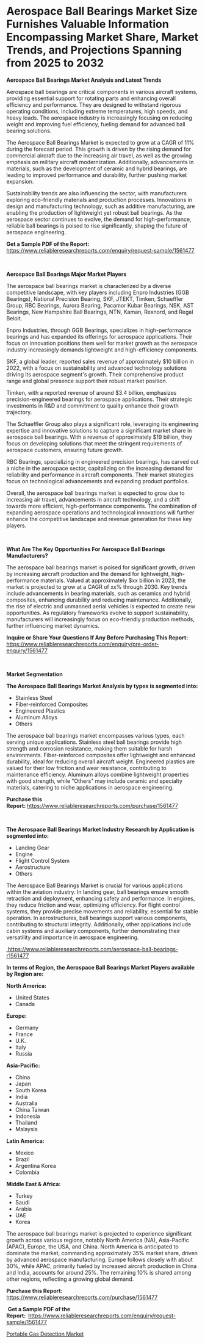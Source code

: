 <p><h1>Aerospace Ball Bearings Market Size Furnishes Valuable Information Encompassing Market Share, Market Trends, and Projections Spanning from 2025 to 2032</h1></p><p><strong>Aerospace Ball Bearings Market Analysis and Latest Trends</strong></p>
<p><p>Aerospace ball bearings are critical components in various aircraft systems, providing essential support for rotating parts and enhancing overall efficiency and performance. They are designed to withstand rigorous operating conditions, including extreme temperatures, high speeds, and heavy loads. The aerospace industry is increasingly focusing on reducing weight and improving fuel efficiency, fueling demand for advanced ball bearing solutions.</p><p>The Aerospace Ball Bearings Market is expected to grow at a CAGR of 11% during the forecast period. This growth is driven by the rising demand for commercial aircraft due to the increasing air travel, as well as the growing emphasis on military aircraft modernization. Additionally, advancements in materials, such as the development of ceramic and hybrid bearings, are leading to improved performance and durability, further pushing market expansion.</p><p>Sustainability trends are also influencing the sector, with manufacturers exploring eco-friendly materials and production processes. Innovations in design and manufacturing technology, such as additive manufacturing, are enabling the production of lightweight yet robust ball bearings. As the aerospace sector continues to evolve, the demand for high-performance, reliable ball bearings is poised to rise significantly, shaping the future of aerospace engineering.</p></p>
<p><strong>Get a Sample PDF of the Report:&nbsp;</strong> <a href="https://www.reliableresearchreports.com/enquiry/request-sample/1561477?utm_campaign=3278&utm_medium=2&utm_source=Github&utm_content=ia&utm_term=08042025&utm_id=aerospace-ball-bearings">https://www.reliableresearchreports.com/enquiry/request-sample/1561477</a></p>
<p>&nbsp;</p>
<p><strong>Aerospace Ball Bearings Major Market Players</strong></p>
<p><p>The aerospace ball bearings market is characterized by a diverse competitive landscape, with key players including Enpro Industries (GGB Bearings), National Precision Bearing, SKF, JTEKT, Timken, Schaeffler Group, RBC Bearings, Aurora Bearing, Pacamor Kubar Bearings, NSK, AST Bearings, New Hampshire Ball Bearings, NTN, Kaman, Rexnord, and Regal Beloit.</p><p>Enpro Industries, through GGB Bearings, specializes in high-performance bearings and has expanded its offerings for aerospace applications. Their focus on innovation positions them well for market growth as the aerospace industry increasingly demands lightweight and high-efficiency components.</p><p>SKF, a global leader, reported sales revenue of approximately $10 billion in 2022, with a focus on sustainability and advanced technology solutions driving its aerospace segment's growth. Their comprehensive product range and global presence support their robust market position.</p><p>Timken, with a reported revenue of around $3.4 billion, emphasizes precision-engineered bearings for aerospace applications. Their strategic investments in R&D and commitment to quality enhance their growth trajectory.</p><p>The Schaeffler Group also plays a significant role, leveraging its engineering expertise and innovative solutions to capture a significant market share in aerospace ball bearings. With a revenue of approximately $19 billion, they focus on developing solutions that meet the stringent requirements of aerospace customers, ensuring future growth.</p><p>RBC Bearings, specializing in engineered precision bearings, has carved out a niche in the aerospace sector, capitalizing on the increasing demand for reliability and performance in aircraft components. Their market strategies focus on technological advancements and expanding product portfolios.</p><p>Overall, the aerospace ball bearings market is expected to grow due to increasing air travel, advancements in aircraft technology, and a shift towards more efficient, high-performance components. The combination of expanding aerospace operations and technological innovations will further enhance the competitive landscape and revenue generation for these key players.</p></p>
<p>&nbsp;</p>
<p><strong>What Are The Key Opportunities For Aerospace Ball Bearings Manufacturers?</strong></p>
<p><p>The aerospace ball bearings market is poised for significant growth, driven by increasing aircraft production and the demand for lightweight, high-performance materials. Valued at approximately $xx billion in 2023, the market is projected to grow at a CAGR of xx% through 2030. Key trends include advancements in bearing materials, such as ceramics and hybrid composites, enhancing durability and reducing maintenance. Additionally, the rise of electric and unmanned aerial vehicles is expected to create new opportunities. As regulatory frameworks evolve to support sustainability, manufacturers will increasingly focus on eco-friendly production methods, further influencing market dynamics.</p></p>
<p><strong>Inquire or Share Your Questions If Any Before Purchasing This Report:</strong> <a href="https://www.reliableresearchreports.com/enquiry/pre-order-enquiry/1561477?utm_campaign=3278&utm_medium=2&utm_source=Github&utm_content=ia&utm_term=08042025&utm_id=aerospace-ball-bearings">https://www.reliableresearchreports.com/enquiry/pre-order-enquiry/1561477</a></p>
<p>&nbsp;</p>
<p><strong>Market Segmentation</strong></p>
<p><strong>The Aerospace Ball Bearings Market Analysis by types is segmented into:</strong></p>
<p><ul><li>Stainless Steel</li><li>Fiber-reinforced Composites</li><li>Engineered Plastics</li><li>Aluminum Alloys</li><li>Others</li></ul></p>
<p><p>The aerospace ball bearings market encompasses various types, each serving unique applications. Stainless steel ball bearings provide high strength and corrosion resistance, making them suitable for harsh environments. Fiber-reinforced composites offer lightweight and enhanced durability, ideal for reducing overall aircraft weight. Engineered plastics are valued for their low friction and wear resistance, contributing to maintenance efficiency. Aluminum alloys combine lightweight properties with good strength, while "Others" may include ceramic and specialty materials, catering to niche applications in aerospace engineering.</p></p>
<p><strong>Purchase this Report:&nbsp;</strong><a href="https://www.reliableresearchreports.com/purchase/1561477?utm_campaign=3278&utm_medium=2&utm_source=Github&utm_content=ia&utm_term=08042025&utm_id=aerospace-ball-bearings">https://www.reliableresearchreports.com/purchase/1561477</a></p>
<p>&nbsp;</p>
<p><strong>The Aerospace Ball Bearings Market Industry Research by Application is segmented into:</strong></p>
<p><ul><li>Landing Gear</li><li>Engine</li><li>Flight Control System</li><li>Aerostructure</li><li>Others</li></ul></p>
<p><p>The Aerospace Ball Bearings Market is crucial for various applications within the aviation industry. In landing gear, ball bearings ensure smooth retraction and deployment, enhancing safety and performance. In engines, they reduce friction and wear, optimizing efficiency. For flight control systems, they provide precise movements and reliability, essential for stable operation. In aerostructures, ball bearings support various components, contributing to structural integrity. Additionally, other applications include cabin systems and auxiliary components, further demonstrating their versatility and importance in aerospace engineering.</p></p>
<p><a href="https://www.reliableresearchreports.com/aerospace-ball-bearings-r1561477?utm_campaign=3278&utm_medium=2&utm_source=Github&utm_content=ia&utm_term=08042025&utm_id=aerospace-ball-bearings">&nbsp;https://www.reliableresearchreports.com/aerospace-ball-bearings-r1561477</a></p>
<p><strong>In terms of Region, the Aerospace Ball Bearings Market Players available by Region are:</strong></p>
<p>
    <p> <strong> North America: </strong>
        <ul>
            <li>United States</li>
            <li>Canada</li>
        </ul>
        </p> 
    <p> <strong> Europe: </strong>
        <ul>
            <li>Germany</li>
            <li>France</li>
            <li>U.K.</li>
            <li>Italy</li>
            <li>Russia</li>
        </ul>
        </p> 
    <p> <strong> Asia-Pacific: </strong>
        <ul>
            <li>China</li>
            <li>Japan</li>
            <li>South Korea</li>
            <li>India</li>
            <li>Australia</li>
            <li>China Taiwan</li>
            <li>Indonesia</li>
            <li>Thailand</li>
            <li>Malaysia</li>
        </ul>
        </p> 
    <p> <strong> Latin America: </strong>
        <ul>
            <li>Mexico</li>
            <li>Brazil</li>
            <li>Argentina Korea</li>
            <li>Colombia</li>
        </ul>
        </p> 
    <p> <strong> Middle East & Africa: </strong>
        <ul>
            <li>Turkey</li>
            <li>Saudi</li>
            <li>Arabia</li>
            <li>UAE</li>
            <li>Korea</li>
        </ul>
    </p>
    </p>
<p><p>The aerospace ball bearings market is projected to experience significant growth across various regions, notably North America (NA), Asia-Pacific (APAC), Europe, the USA, and China. North America is anticipated to dominate the market, commanding approximately 35% market share, driven by advanced aerospace manufacturing. Europe follows closely with about 30%, while APAC, primarily fueled by increased aircraft production in China and India, accounts for around 25%. The remaining 10% is shared among other regions, reflecting a growing global demand.</p></p>
<p><strong>Purchase this Report: </strong><a href="https://www.reliableresearchreports.com/purchase/1561477?utm_campaign=3278&utm_medium=2&utm_source=Github&utm_content=ia&utm_term=08042025&utm_id=aerospace-ball-bearings">https://www.reliableresearchreports.com/purchase/1561477</a></p>
<p>&nbsp;<strong>Get a Sample PDF of the Report:&nbsp;&nbsp;</strong><a href="https://www.reliableresearchreports.com/enquiry/request-sample/1561477?utm_campaign=3278&utm_medium=2&utm_source=Github&utm_content=ia&utm_term=08042025&utm_id=aerospace-ball-bearings">https://www.reliableresearchreports.com/enquiry/request-sample/1561477</a></p>
<p><strong></strong></p>
<p><p><a href="https://github.com/ancsyanagha/Market-Research-Report-List-1/blob/main/portable-gas-detection-market.md?utm_campaign=3278&utm_medium=2&utm_source=Github&utm_content=ia&utm_term=08042025&utm_id=aerospace-ball-bearings">Portable Gas Detection Market</a></p></p>